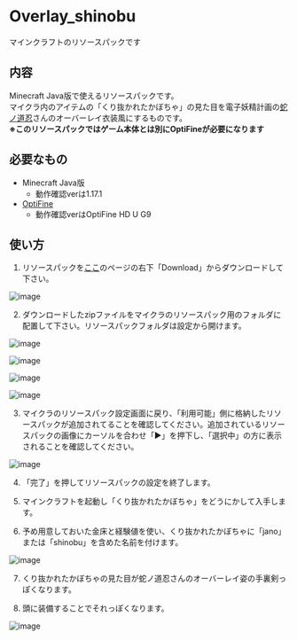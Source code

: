 # Overlay_shinobu

マインクラフトのリソースパックです

## 内容

Minecraft Java版で使えるリソースパックです。  
マイクラ内のアイテムの「くり抜かれたかぼちゃ」の見た目を電子妖精計画の[蛇ノ道忍](https://twitter.com/janomichi4nobu)さんのオーバーレイ衣装風にするものです。  
**※このリソースパックではゲーム本体とは別にOptiFineが必要になります**

## 必要なもの

- Minecraft Java版
  - 動作確認verは1.17.1
- [OptiFine](https://optifine.net/downloads)
  - 動作確認verはOptiFine HD U G9

## 使い方

1. リソースパックを[ここ](https://github.com/PocVtb/Overlay_shinobu/blob/main/Overlay_shinobu.zip)のページの右下「Download」からダウンロードして下さい。

  ![image](https://user-images.githubusercontent.com/48405660/136390042-d03a304a-d87a-40b1-a3cd-5c50b14e13c1.png)

2. ダウンロードしたzipファイルをマイクラのリソースパック用のフォルダに配置して下さい。リソースパックフォルダは設定から開けます。

  ![image](https://user-images.githubusercontent.com/48405660/136392773-80b2935a-6fb8-4fe0-942d-6cb9e7d45a78.png)  

  ![image](https://user-images.githubusercontent.com/48405660/136393164-c6b2b6fc-dd29-44e7-a736-a4f7da8b7ccd.png)  

  ![image](https://user-images.githubusercontent.com/48405660/136393584-e7d2d1c1-5f92-4ed9-ae04-c228b354bbb8.png)  

  ![image](https://user-images.githubusercontent.com/48405660/136394126-fb0cf0b4-d228-4e74-aa88-00eb4b6121fc.png)  

3. マイクラのリソースパック設定画面に戻り、「利用可能」側に格納したリソースパックが追加されてることを確認してください。追加されているリソースパックの画像にカーソルを合わせ「▶」を押下し、「選択中」の方に表示されることを確認してください。

  ![image](https://user-images.githubusercontent.com/48405660/136396924-18b36af6-a09f-4857-8646-1a13045c5209.png)

4. 「完了」を押してリソースパックの設定を終了します。

5. マインクラフトを起動し「くり抜かれたかぼちゃ」をどうにかして入手します。

6. 予め用意しておいた金床と経験値を使い、くり抜かれたかぼちゃに「jano」または「shinobu」を含めた名前を付けます。

  ![image](https://user-images.githubusercontent.com/48405660/136401566-1700a634-a4e6-46ba-8765-dfbf835e7174.png)

7. くり抜かれたかぼちゃの見た目が蛇ノ道忍さんのオーバーレイ姿の手裏剣っぽくなります。

8. 頭に装備することでそれっぽくなります。

  ![image](https://user-images.githubusercontent.com/48405660/136405372-dfa56d89-a97e-45cd-8d1d-f71e92408b2c.png)

